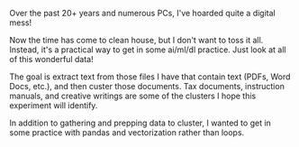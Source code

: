 Over the past 20+ years and numerous PCs, I've hoarded quite a digital mess!

Now the time has come to clean house, but I don't want to toss it all. Instead, it's a practical way to get in some ai/ml/dl practice. Just look at all of this wonderful data!

The goal is extract text from those files I have that contain text (PDFs, Word Docs, etc.), and then custer those documents. Tax documents, instruction manuals, and creative writings are some of the clusters I hope this experiment will identify.

In addition to gathering and prepping data to cluster, I wanted to get in some practice with pandas and vectorization rather than loops.
